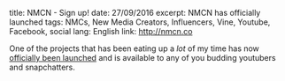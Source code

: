 title: NMCN - Sign up!
date: 27/09/2016
excerpt: NMCN has officially launched
tags: NMCs, New Media Creators, Influencers, Vine, Youtube, Facebook, social
lang: English
link: http://nmcn.co

One of the projects that has been eating up a *lot* of my time has now [officially been launched](http://nmcn.co) and is available to any of you budding youtubers and snapchatters. 